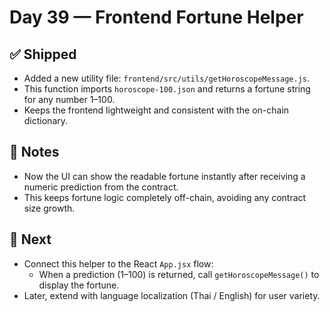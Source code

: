 # Day 39 — Frontend Fortune Helper

## ✅ Shipped
- Added a new utility file: `frontend/src/utils/getHoroscopeMessage.js`.
- This function imports `horoscope-100.json` and returns a fortune string for any number 1–100.
- Keeps the frontend lightweight and consistent with the on-chain dictionary.

## 🧠 Notes
- Now the UI can show the readable fortune instantly after receiving a numeric prediction from the contract.
- This keeps fortune logic completely off-chain, avoiding any contract size growth.

## 🎯 Next
- Connect this helper to the React `App.jsx` flow:
  - When a prediction (1–100) is returned, call `getHoroscopeMessage()` to display the fortune.
- Later, extend with language localization (Thai / English) for user variety.
